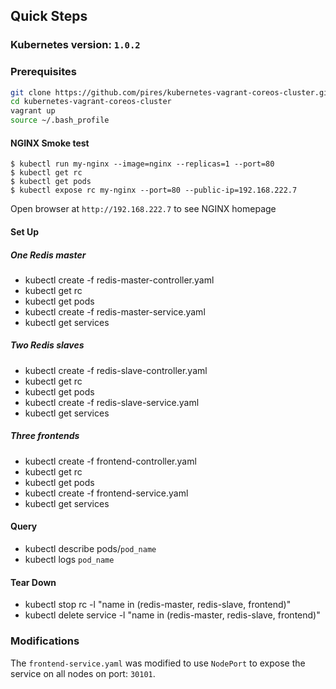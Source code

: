 ## Quick Steps

### Kubernetes version: `1.0.2`

### Prerequisites

```bash
git clone https://github.com/pires/kubernetes-vagrant-coreos-cluster.git
cd kubernetes-vagrant-coreos-cluster
vagrant up
source ~/.bash_profile
```
#### NGINX Smoke test

```shell
$ kubectl run my-nginx --image=nginx --replicas=1 --port=80
$ kubectl get rc
$ kubectl get pods
$ kubectl expose rc my-nginx --port=80 --public-ip=192.168.222.7
```
Open browser at `http://192.168.222.7` to see NGINX homepage

#### Set Up

##### One Redis master

 - kubectl create -f redis-master-controller.yaml
 - kubectl get rc
 - kubectl get pods
 - kubectl create -f redis-master-service.yaml
 - kubectl get services

##### Two Redis slaves

 - kubectl create -f redis-slave-controller.yaml
 - kubectl get rc
 - kubectl get pods
 - kubectl create -f redis-slave-service.yaml
 - kubectl get services

##### Three frontends

 - kubectl create -f frontend-controller.yaml
 - kubectl get rc
 - kubectl get pods
 - kubectl create -f frontend-service.yaml
 - kubectl get services

#### Query

 - kubectl describe pods/`pod_name`
 - kubectl logs `pod_name`

#### Tear Down
 - kubectl stop rc -l "name in (redis-master, redis-slave, frontend)"
 - kubectl delete service -l "name in (redis-master, redis-slave, frontend)"

### Modifications

The `frontend-service.yaml` was modified to use `NodePort` to expose the service on all nodes on port: `30101`.

